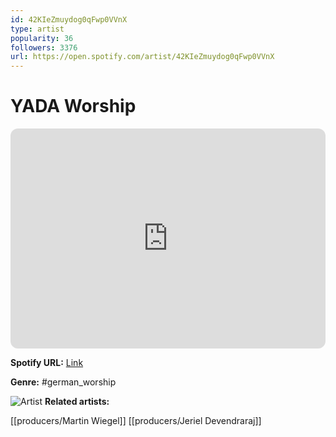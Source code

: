 ```yaml
---
id: 42KIeZmuydog0qFwp0VVnX
type: artist
popularity: 36
followers: 3376
url: https://open.spotify.com/artist/42KIeZmuydog0qFwp0VVnX
---
```

# YADA Worship

<iframe style="border-radius:12px" src="https://open.spotify.com/embed/artist/42KIeZmuydog0qFwp0VVnX" width="100%" height="352" frameBorder="0" allowfullscreen="" allow="autoplay; clipboard-write; encrypted-media; fullscreen; picture-in-picture" loading="lazy"></iframe>

**Spotify URL:** [Link](https://open.spotify.com/artist/42KIeZmuydog0qFwp0VVnX)

**Genre:**  #german_worship

![Artist](https://i.scdn.co/image/ab6761610000e5eb9f26eea5fffa175f8a9c5d12)
**Related artists:**

[[producers/Martin Wiegel]]
[[producers/Jeriel Devendraraj]]
